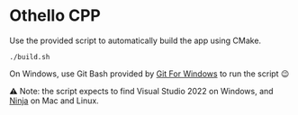 # Othello CPP

Use the provided script to automatically build the app using CMake.
```shell
./build.sh
```

On Windows, use Git Bash provided by [Git For Windows](https://gitforwindows.org/) to run the script :wink:

:warning: Note: the script expects to find Visual Studio 2022 on Windows,
and [Ninja](https://ninja-build.org/) on Mac and Linux.

